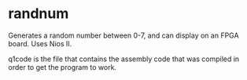 # randnum
Generates a random number between 0-7, and can display on an FPGA board. Uses Nios II.

q1code is the file that contains the assembly code that was compiled in order to get the program to work. 
